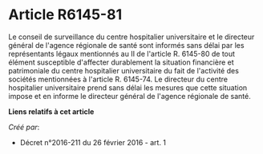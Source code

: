 # Article R6145-81

Le conseil de surveillance du centre hospitalier universitaire et le directeur général de l'agence régionale de santé sont
informés sans délai par les représentants légaux mentionnés au II de l'article R. 6145-80 de tout élément susceptible
d'affecter durablement la situation financière et patrimoniale du centre hospitalier universitaire du fait de l'activité des
sociétés mentionnées à l'article R. 6145-74. Le directeur du centre hospitalier universitaire prend sans délai les mesures
que cette situation impose et en informe le directeur général de l'agence régionale de santé.

**Liens relatifs à cet article**

_Créé par_:

  - Décret n°2016-211 du 26 février 2016 - art. 1
